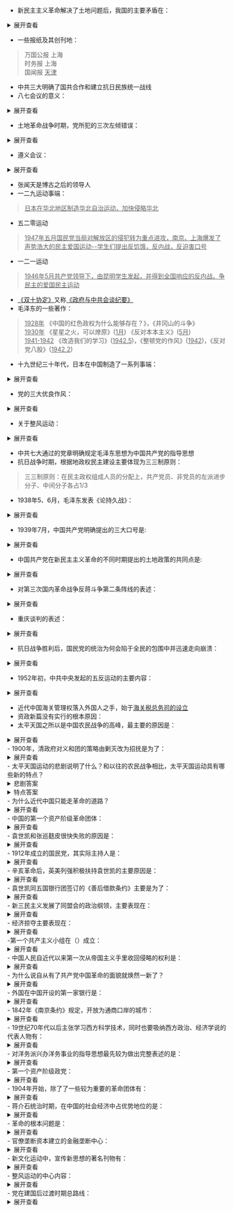 - 新民主主义革命解决了土地问题后，我国的主要矛盾在：
<details>
<summary>展开查看</summary>
<pre><code>
> <u>工人阶级与资产阶级的矛盾</u>\
> <u>社会主义和资本主义道路的矛盾</u>
</code></pre>
</details>

- 一些报纸及其创刊地：
> 万国公报 上海\
> 时务报 上海\
> 国闻报 <u>天津</u>
- 中共三大明确了国共合作和建立抗日民族统一战线  
- 八七会议的意义：
<details>
<summary>展开查看</summary>
<pre><code>
> 总结了失败的经验教训\
> 结束了陈独秀的右倾机会主义错误\
> <u>确定了党领导武装暴动，开展土地革命的方针</u>\
> 这次会议对于挽救大革命失败所造成的危局，实现党的战略转变起到重要作用\
> 但同时为“左倾错误”开辟道路
</code></pre>
</details>

- 土地革命战争时期，党所犯的三次左倾错误：
<details>
<summary>展开查看</summary>
<pre><code>
> <u>瞿秋白盲动主义</u> 1927.8-1928.5 \
> <u>李立三冒险主义</u> 1929-1931\
> <u>王明教条主义</u> 1931-1935，是1931-1935年内中国共产党犯得最大错误  
</code></pre>
</details>

- 遵义会议：
<details>
<summary>展开查看</summary>
<pre><code>
> <u>结束了王明的左倾错误在党的统治地位</u>\
> <u>确立了以毛泽东为代表的新的中央的正确领导</u>\
> 是党<u>第一次独立自主地运用马克思列宁主义基本原理解决自己的路线，方针和政策的会议</u>\
> 是党的一个生死攸关的转折点，标志着中国共产党从幼年走向成熟\
> 由于毛泽东的领导地位确立，这才有了后来的四渡赤水，金沙江战役，才有了后来的长征
</code></pre>
</details>

- 张闻天是博古之后的领导人
- 一二九运动事端：
> <u>日本在华北地区制造华北自治运动，加快侵略华北</u>
- 五二零运动
> <u>1947年五月国民党当局对解放区的侵犯转为重点进攻，南京、上海爆发了声势浩大的民主爱国运动--学生们提出反饥饿，反内战，反迫害口号</u>
- 一二一运动
> <u>1946年5月共产党领导下，由昆明学生发起，并得到全国响应的反内战。争民主的爱国民主运动</u>
- <u>《双十协定》</u>又称<u>《政府与中共会谈纪要》</u>
- 毛泽东的一些著作：
> <u>1928年</u> 《中国的红色政权为什么能够存在？》，《井冈山的斗争》 \
> <u>1930年</u> 《星星之火，可以燎原》(<u>1月</u>) 《反对本本主义》(<u>5月</u>)\
> <u>1941-1942</u> 《改造我们的学习》(<u>1942.5</u>)，《整顿党的作风》(<u>1942</u>)，《反对党八股》(<u>1942.2</u>)
- 十九世纪三十年代，日本在中国制造了一系列事端：
<details>
<summary>展开查看</summary>
<pre><code>
> 九一八事变：东北沦陷\
> 七七事变：全面抗战\
> 八一三事变：1937年8月13日，在上海挑起事端，威胁南京
</code></pre>
</details>

- 党的三大优良作风：
<details>
<summary>展开查看</summary>
<pre><code>
> 将理论与实际相结合的作风\
> 与人民紧密联系在一起的作风\
> 批评与自我批评的作风
</code></pre>
</details>

- 关于整风运动：
<details>
<summary>展开查看</summary>
<pre><code>
> <u>在思想上清算了“左”和“右”错误</u>\
> 实现了“惩前毖后，治病救人”的方针\
> 为新民主主义革命在全国的胜利奠定了思想基础
</code></pre>
</details>

- 中共七大通过的党章明确规定毛泽东思想为中国共产党的指导思想
- 抗日战争时期，根据地政权民主建设主要体现为三三制原则：
> 三三制原则：在民主政权组成人员的分配上，共产党员、非党员的左派进步分子、中间分子各占1/3
- 1938年5、6月，毛泽东发表《论持久战》：
<details>
<summary>展开查看</summary>
<pre><code>
> 阐明了持久战的战略思想\
> 揭示了抗日战争的发展规律\
> 指明了坚持抗战和争取抗战胜利必须实行的战略方针\
> 成为中国共产党指导抗日战争的纲领性文件
</code></pre>
</details>

- 1939年7月，中国共产党明确提出的三大口号是:
<details>
<summary>展开查看</summary>
<pre><code>
> 坚持抗战到底，反对中途妥协\
> 巩固国内团结，反对内部分裂\
> 力求全国进步，反对向后倒退
</code></pre>
</details>

- 中国共产党在新民主主义革命的不同时期提出的土地政策的共同点是: 
<details>
<summary>展开查看</summary>
<pre><code>
> 体现中国共产党的民主革命纲领\
> 维护农民的基本利益\
> 促进社会经济发展
</code></pre>
</details>

- 对第三次国内革命战争反蒋斗争第二条阵线的表述：
<details>
<summary>展开查看</summary>
<pre><code>
> 国统区的民主运动\
> 沉重打击了蒋介石反动派\
> 有力地配合了人民解放战争的胜利进行(第一条战线)\
> 使得蒋介石政府日益孤立，加速其灭亡\
> 为我党培育和输送了大批干部
</code></pre>
</details>

- 重庆谈判的表述：
<details>
<summary>展开查看</summary>
<pre><code>
> 共产党与国民党进行了不妥协的斗争\
> 通过的决议是人民力量的胜利\
> 国民党被迫承认了和平建国的基本方针\
> 共产党通过谈判团结和教育了广大人民
- 1947年土地改革的内容：
> 没收地主土地，废除封建的土地制度\
> 实行耕者有其田的土地政策\
> 把土地分配给农民\
> 发展农业生产
</code></pre>
</details>

- 抗日战争胜利后，国民党的统治为何会陷于全民的包围中并迅速走向崩溃：
<details>
<summary>展开查看</summary>
<pre><code>
> 抗战胜利后，国民党把接受变成了“劫收”，大发胜利财，从而使更多的民众走向破灭\
> 国民党统治集团违背全国人民迫切要求休养生息、和平建国的意愿，执行反人民的内战政策，加剧对人民的掠夺\
> 国民党统治集团依附于美帝国主义，发动反人民的内战，将全国各阶级人民置于饥饿和死亡中，迫使各阶级人民起来反抗国民党
</code></pre>
</details>

- 1952年初，中共中央发起的五反运动的主要内容：
<details>
<summary>展开查看</summary>
<pre><code>
> <u>反行贿</u>\
> <u>反偷税，漏税</u>\
> <u>反盗窃国家财产</u>\
> <u>反盗窃国家经济情报</u>\
> <u>反偷工减料</u>
</code></pre>
</details>

- 近代中国海关管理权落入外国人之手，始于<u>海关税总务司的设立</u>
- 资政新篇没有实行的根本原因：<u></u>
- 太平天国之所以是中国农民战争的高峰，最主要的原因是：
<details>
<summary>展开查看</summary>
<pre><code>
制定了比较完整的革命纲领
</code></pre>
</details>
- 1900年，清政府对义和团的策略由剿灭改为招抚是为了：
<details>
<summary>展开查看</summary>
<pre><code>
> 控制和利用义和团
</code></pre>
</details>
- 太平天国运动的悲剧说明了什么？和以往的农民战争相比，太平天国运动具有哪些新的特点？
<details>
<summary>悲剧答案</summary>
<pre><code>
> 受到阶级和时代的局限，农民阶级不能领导中国革命走向胜利
</code></pre>
</details>
<details>
<summary>特点答案</summary>
<pre><code>
> 在反封建的同时，又担负起反侵略的任务，具有反封建反侵略的双重任务
> 提出的天朝田亩制度是中国近几千年来农民反封建斗争的思想结晶，它表明太平天国运动是几千年来中国农民运动的最高峰
> 太平天国的领袖主张和各国通商交易，后期又提出了第一个在中国发展资本主义的方案《资政新篇》
</code></pre>
</details>
- 为什么近代中国只能走革命的道路？ 
<details>
<summary>展开查看</summary>
<pre><code>
①在理论上，是由于中国半封建半殖民地社会的性质决定的：
> 近代中国半殖民地半封建的特点
> 半殖民地社会的阶级结构
> 半殖民地半封建社会的主要矛盾
②在实践上，帝国主义和封建主义结合，把中国变为半殖民地半封建社会的过程，就是中国人民反抗外国侵略者及其走狗的过程：
> 林则徐领导的鸦片战争中的抗英斗争，他们有强烈的爱国热情，但主要是帮助清王朝，这注定失败
> 以太平天国和义和团为代表的近代农民运动：太平天国农民战争最早预示了民族矛盾和阶级矛盾刺激下的正在到来的近代社会革命运动。但没有先进阶级领导的农民革命，无法走出自己阶级的局限，从而用新的制度代替旧的制度，他注定要失败。义和团与旧的生产方式相连，没有先进阶级领导和科学革命思想的武装，只能从落后的思维中寻找武器，注定失败。
> 资产阶级改良派的戊戌变法运动反映了资产阶级的软弱性，他们把实现资本主义的希望寄托在封建开明君主身上，不敢发动人民大众，说明了在封建制度下不可能通过改良而变革社会制度。
中国要挽救民族危机，唯一的出路就是推翻封建统治，走革命道路。
</code></pre>
</details>
- 中国的第一个资产阶级革命团体：
<details>
<summary>展开查看</summary>
<pre><code>
> 兴中会
</code></pre>
</details>
- 袁世凯和张巡麸皮很快失败的原因是：
<details>
<summary>展开查看</summary>
<pre><code>
> 民主共和观念深入人心
</code></pre>
</details>
- 1912年成立的国民党，其实际主持人是：
<details>
<summary>展开查看</summary>
<pre><code>
> 宋教仁
</code></pre>
</details>
- 辛亥革命后，英美列强积极扶持袁世凯的主要原因是：
<details>
<summary>展开查看</summary>
<pre><code>
> 认为袁世凯有能力维持中国“国内秩序”
</code></pre>
</details>
- 袁世凯同五国银行团签订的《善后借款条约》主要是为了：
<details>
<summary>展开查看</summary>
<pre><code>
> 镇压国民党
</code></pre>
</details>
- 新三民主义发展了同盟会的政治纲领，主要表现在：
<details>
<summary>展开查看</summary>
<pre><code>
> 号召反对帝国主义侵略
</code></pre>
</details>
- 经济掠夺主要表现在：
<details>
<summary>展开查看</summary>
<pre><code>
> 通商口岸
> 关税自主权
> 商品倾销
> 操纵经济命脉
</code></pre>
</details>
-第一个共产主义小组在（）成立：
<details>
<summary>展开查看</summary>
<pre><code>
上海
</code></pre>
</details>
- 中国人民自近代以来第一次从帝国主义手里收回侵略的权利是：
<details>
<summary>展开查看</summary>
<pre><code>
> 汉口九江英租界
</code></pre>
</details>
- 为什么说自从有了共产党中国革命的面貌就焕然一新了？
<details>
<summary>展开查看</summary>
<pre><code>
①中国有了一个全国统一的，以马克思主义为行动指南的无产阶级政党的领导，改变了过去只有资产阶级政党领导的局面
②中共有彻底的民主革命纲领，改变了过去反帝反封建不彻底的状况，是全国人民有了明确的奋斗目标
③中共成立后，放手发动工农群众，改变了过去资产阶级不敢发动群众的做法。联系中共领导的工人运动，农民运动，建立统一战线
④中共成立后，改变了过去斗争总是失败的状况，使革命力量不断壮大，最终取得了新民主主义革命的胜利
⑤中共成立后，把民主革命引向社会主义的方向，开辟了中国革命的新时期
</code></pre>
</details>
- 外国在中国开设的第一家银行是：
<details>
<summary>展开查看</summary>
<pre><code>
> 英国丽如银行
</code></pre>
</details>
- 1842年《南京条约》规定，开放为通商口岸的城市：
<details>
<summary>展开查看</summary>
<pre><code>
> 广州，厦门，福州，宁波，上海
</code></pre>
</details>
- 19世纪70年代以后主张学习西方科学技术，同时也要吸纳西方政治、经济学说的代表人物有：
<details>
<summary>展开查看</summary>
<pre><code>
> 王韬，薛福成，马建忠，郑观应
</code></pre>
</details>
- 对洋务派兴办洋务事业的指导思想最先较为做出完整表述的是：
<details>
<summary>展开查看</summary>
<pre><code>
> 冯桂芬
</code></pre>
</details>
- 第一个资产阶级政党：
<details>
<summary>展开查看</summary>
<pre><code>
中国同盟会
</code></pre>
</details>
- 1904年开始，除了了一些较为重要的革命团体有：
<details>
<summary>展开查看</summary>
<pre><code>
> 华兴会，光复会，科学补习所，岳王会
</code></pre>
</details>
- 蒋介石统治时期，在中国的社会经济中占优势地位的是：
<details>
<summary>展开查看</summary>
<pre><code>
> 封建经济
</code></pre>
</details>
- 革命的根本问题是：
<details>
<summary>展开查看</summary>
<pre><code>
国家主权问题
</code></pre>
</details>
- 官僚垄断资本建立的金融垄断中心：
<details>
<summary>展开查看</summary>
<pre><code>
> 四行二局
</code></pre>
</details>
- 新文化运动中，宣传新思想的著名刊物有：
<details>
<summary>展开查看</summary>
<pre><code>
> 新青年，每周评论
</code></pre>
</details>
- 整风运动的中心内容：
<details>
<summary>展开查看</summary>
<pre><code>
> 反对主观主义是最主要内容
</code></pre>
</details>
- 党在建国后过渡时期总路线：
<details>
<summary>展开查看</summary>
<pre><code>
社会主义工业化和手工业工商业的改造并举
</code></pre>
</details>